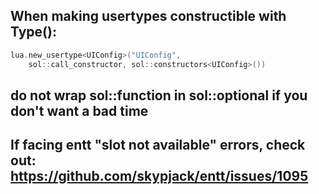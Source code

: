 ## When making usertypes constructible with Type():

```cpp
lua.new_usertype<UIConfig>("UIConfig",  
    sol::call_constructor, sol::constructors<UIConfig>())

```

## do not wrap sol::function in sol::optional if you don't want a bad time


## If facing entt "slot not available" errors, check out: https://github.com/skypjack/entt/issues/1095